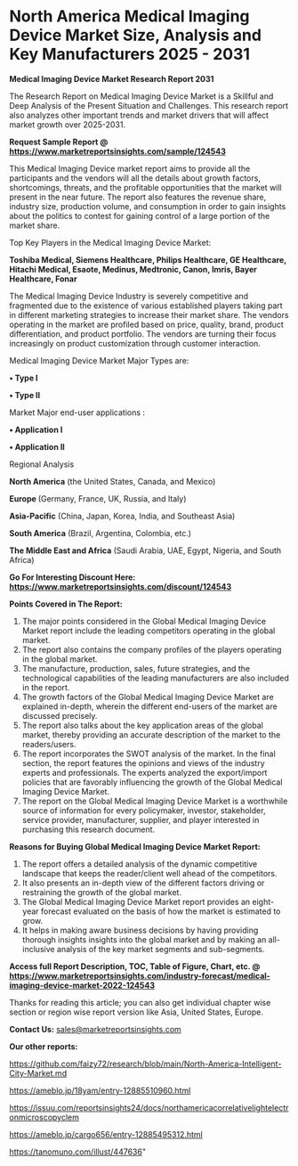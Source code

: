# North America Medical Imaging Device Market Size, Analysis and Key Manufacturers 2025 - 2031

<strong>Medical Imaging Device Market Research Report 2031</strong>

The Research Report on Medical Imaging Device Market is a Skillful and Deep Analysis of the Present Situation and Challenges. This research report also analyzes other important trends and market drivers that will affect market growth over 2025-2031.

<strong>Request Sample Report @ <a href=https://www.marketreportsinsights.com/sample/124543>https://www.marketreportsinsights.com/sample/124543</a></strong>

This Medical Imaging Device market report aims to provide all the participants and the vendors will all the details about growth factors, shortcomings, threats, and the profitable opportunities that the market will present in the near future. The report also features the revenue share, industry size, production volume, and consumption in order to gain insights about the politics to contest for gaining control of a large portion of the market share.

Top Key Players in the Medical Imaging Device Market:

<strong>Toshiba Medical, Siemens Healthcare, Philips Healthcare, GE Healthcare, Hitachi Medical, Esaote, Medinus, Medtronic, Canon, Imris, Bayer Healthcare, Fonar</strong>

The Medical Imaging Device Industry is severely competitive and fragmented due to the existence of various established players taking part in different marketing strategies to increase their market share. The vendors operating in the market are profiled based on price, quality, brand, product differentiation, and product portfolio. The vendors are turning their focus increasingly on product customization through customer interaction.

Medical Imaging Device Market Major Types are:

<strong>• Type I

• Type II</strong>

Market Major end-user applications :

<strong>• Application I

• Application II</strong>

Regional Analysis

</u><strong><b>North America</b></strong> (the United States, Canada, and Mexico)

<strong><b>Europe </b></strong>(Germany, France, UK, Russia, and Italy)

<strong><b>Asia-Pacific</b></strong> (China, Japan, Korea, India, and Southeast Asia)

<strong><b>South America</b></strong> (Brazil, Argentina, Colombia, etc.)

<strong><b>The Middle East and Africa</b></strong> (Saudi Arabia, UAE, Egypt, Nigeria, and South Africa)

<strong>Go For Interesting Discount Here: <a href=https://www.marketreportsinsights.com/discount/124543>https://www.marketreportsinsights.com/discount/124543</a></strong>

<strong>Points Covered in The Report:</strong>
<ol>
  <li>The major points considered in the Global Medical Imaging Device Market report include the leading competitors operating in the global market.</li>
  <li>The report also contains the company profiles of the players operating in the global market.</li>
  <li>The manufacture, production, sales, future strategies, and the technological capabilities of the leading manufacturers are also included in the report.</li>
  <li>The growth factors of the Global Medical Imaging Device Market are explained in-depth, wherein the different end-users of the market are discussed precisely.</li>
  <li>The report also talks about the key application areas of the global market, thereby providing an accurate description of the market to the readers/users.</li>
  <li>The report incorporates the SWOT analysis of the market. In the final section, the report features the opinions and views of the industry experts and professionals. The experts analyzed the export/import policies that are favorably influencing the growth of the Global Medical Imaging Device Market.</li>
  <li>The report on the Global Medical Imaging Device Market is a worthwhile source of information for every policymaker, investor, stakeholder, service provider, manufacturer, supplier, and player interested in purchasing this research document.</li>
</ol>
<strong>Reasons for Buying Global Medical Imaging Device Market Report:</strong>

<ol>
  <li>The report offers a detailed analysis of the dynamic competitive landscape that keeps the reader/client well ahead of the competitors.</li>
  <li>It also presents an in-depth view of the different factors driving or restraining the growth of the global market.</li>
  <li>The Global Medical Imaging Device Market report provides an eight-year forecast evaluated on the basis of how the market is estimated to grow.</li>
  <li>It helps in making aware business decisions by having providing thorough insights insights into the global market and by making an all-inclusive analysis of the key market segments and sub-segments.</li>
</ol>
<strong>Access full Report Description, TOC, Table of Figure, Chart, etc. @ <a href=https://www.marketreportsinsights.com/industry-forecast/medical-imaging-device-market-2022-124543>https://www.marketreportsinsights.com/industry-forecast/medical-imaging-device-market-2022-124543</a></strong>


Thanks for reading this article; you can also get individual chapter wise section or region wise report version like Asia, United States, Europe.

<strong>Contact Us:</strong>
sales@marketreportsinsights.com

<strong>Our other reports:</strong>

<a href=https://github.com/faizy72/research/blob/main/North-America-Intelligent-City-Market.md>https://github.com/faizy72/research/blob/main/North-America-Intelligent-City-Market.md</a>

<a href=https://ameblo.jp/18yam/entry-12885510960.html>https://ameblo.jp/18yam/entry-12885510960.html</a>

<a href=https://issuu.com/reportsinsights24/docs/northamericacorrelativelightelectronmicroscopyclem>https://issuu.com/reportsinsights24/docs/northamericacorrelativelightelectronmicroscopyclem</a>

<a href=https://ameblo.jp/cargo656/entry-12885495312.html>https://ameblo.jp/cargo656/entry-12885495312.html</a>

<a href=https://tanomuno.com/illust/447636>https://tanomuno.com/illust/447636</a>"
